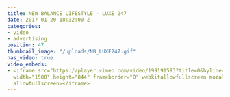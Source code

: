 ```yaml
---
title: NEW BALANCE LIFESTYLE - LUXE 247
date: 2017-01-20 18:32:00 Z
categories:
- video
- advertising
position: 47
thumbnail_image: "/uploads/NB_LUXE247.gif"
has_video: true
video_embeds:
- <iframe src="https://player.vimeo.com/video/199191593?title=0&byline=0&portrait=0"
  width="1500" height="844" frameborder="0" webkitallowfullscreen mozallowfullscreen
  allowfullscreen></iframe>
---
```


